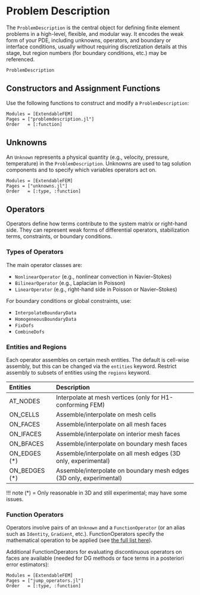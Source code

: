 # Problem Description

The `ProblemDescription` is the central object for defining finite element problems in a high-level, flexible, and modular way. It encodes the weak form of your PDE, including unknowns, operators, and boundary or interface conditions, usually without requiring discretization details at this stage, but region numbers (for boundary conditions, etc.) may be referenced.


```@docs
ProblemDescription
```

## Constructors and Assignment Functions

Use the following functions to construct and modify a `ProblemDescription`:

```@autodocs
Modules = [ExtendableFEM]
Pages = ["problemdescription.jl"]
Order   = [:function]
```

## Unknowns

An `Unknown` represents a physical quantity (e.g., velocity, pressure, temperature) in the `ProblemDescription`. Unknowns are used to tag solution components and to specify which variables operators act on.

```@autodocs
Modules = [ExtendableFEM]
Pages = ["unknowns.jl"]
Order   = [:type, :function]
```

## Operators

Operators define how terms contribute to the system matrix or right-hand side. They can represent weak forms of differential operators, stabilization terms, constraints, or boundary conditions.

### Types of Operators

The main operator classes are:
- `NonlinearOperator` (e.g., nonlinear convection in Navier–Stokes)
- `BilinearOperator` (e.g., Laplacian in Poisson)
- `LinearOperator` (e.g., right-hand side in Poisson or Navier–Stokes)

For boundary conditions or global constraints, use:
- `InterpolateBoundaryData`
- `HomogeneousBoundaryData`
- `FixDofs`
- `CombineDofs`

### Entities and Regions

Each operator assembles on certain mesh entities. The default is cell-wise assembly, but this can be changed via the `entities` keyword. Restrict assembly to subsets of entities using the `regions` keyword.

| Entities         | Description                                                      |
| :--------------- | :--------------------------------------------------------------- |
| AT_NODES         | Interpolate at mesh vertices (only for H1-conforming FEM)        |
| ON_CELLS         | Assemble/interpolate on mesh cells                               |
| ON_FACES         | Assemble/interpolate on all mesh faces                           |
| ON_IFACES        | Assemble/interpolate on interior mesh faces                      |
| ON_BFACES        | Assemble/interpolate on boundary mesh faces                      |
| ON_EDGES (*)     | Assemble/interpolate on all mesh edges (3D only, experimental)   |
| ON_BEDGES (*)    | Assemble/interpolate on boundary mesh edges (3D only, experimental) |

!!! note
    (*) = Only reasonable in 3D and still experimental; may have some issues.

### Function Operators

Operators involve pairs of an `Unknown` and a `FunctionOperator` (or an alias such as `Identity`, `Gradient`, etc.). FunctionOperators specify the mathematical operation to be applied (see [the full list here](https://wias-pdelib.github.io/ExtendableFEMBase.jl/dev/functionoperators/)).

Additional FunctionOperators for evaluating discontinuous operators on faces are available (needed for DG methods or face terms in a posteriori error estimators):

```@autodocs
Modules = [ExtendableFEM]
Pages = ["jump_operators.jl"]
Order   = [:type, :function]
```
